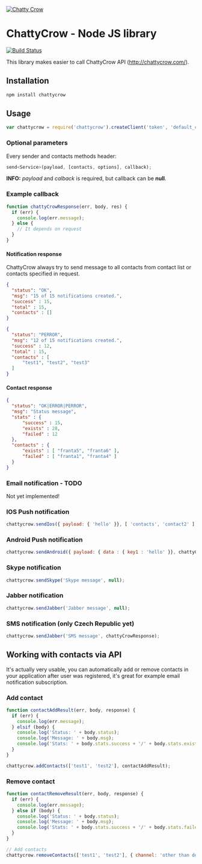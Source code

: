 [![Chatty
Crow](http://chattycrow.com/crow3logo.png)](http://chattycrow.com)

# ChattyCrow - Node JS library

[![Build Status](https://travis-ci.org/ChattyCrow/chattycrow_nodejs.svg?branch=master)](https://travis-ci.org/ChattyCrow/chattycrow_nodejs)

This library makes easier to call ChattyCrow API (http://chattycrow.com/).

## Installation

```sh
npm install chattycrow
```

## Usage

```js
var chattycrow = require('chattycrow').createClient('token', 'default_channel');
```

### Optional parameters

Every sender and contacts methods header:

```js
send<Service>(payload, [contacts, options], callback);
```

**INFO:** *payload* and *calback* is required, but callback can be **null**.

### Example callback

```js
function chattyCrowResponse(err, body, res) {
  if (err) {
    console.log(err.message);
  } else {
    // It depends on request
  }
}
```

#### Notification response

ChattyCrow always try to send message to all contacts from contact list
or contacts specified in request.

```json
{
  "status": "OK",
  "msg": "15 of 15 notifications created.",
  "success" : 15,
  "total" : 15,
  "contacts" : []
}
```

```json
{
  "status": "PERROR",
  "msg": "12 of 15 notifications created.",
  "success" : 12,
  "total" : 15,
  "contacts" : [
      "test1", "test2", "test3"
  ]
}
```

#### Contact response

```json
{
  "status": "OK|ERROR|PERROR",
  "msg": "Status message",
  "stats" : {
      "success" : 15,
      "exists" : 28,
      "failed" : 12
  },
  "contacts" : {
      "exists" : [ "franta5", "franta6" ],
      "failed" : [ "franta1", "franta4" ]
  }
}
```

### Email notification - TODO

Not yet implemented!

### IOS Push notification

```js
chattycrow.sendIos({ payload: { 'hello' }}, [ 'contacts', 'contact2' ], {channel: 'other', token: 'not_default'}, chattyCrowResponse);
```

### Android Push notification

```js
chattycrow.sendAndroid({ payload: { data : { key1 : 'hello' }}, chattyCrowResponse);
```

### Skype notification

```js
chattycrow.sendSkype('Skype message', null);
```

### Jabber notification

```js
chattycrow.sendJabber('Jabber message', null);
```


### SMS notification (only Czech Republic yet)

```js
chattycrow.sendJabber('SMS message', chattyCrowResponse);
```

## Working with contacts via API

It's actually very usable, you can automatically add or remove contacts in your application after user was registered, it's great for example email notification subscription.


### Add contact

```js
function contactAddResult(err, body, response) {
  if (err) {
    console.log(err.message);
  } elsif (body) {
    console.log('Status: ' + body.status);
    console.log('Message: ' + body.msg);
    console.log('Stats: ' + body.stats.success + '/' + body.stats.exists + '/' + body.stats.failed);
  }
}

chattycrow.addContacts(['test1', 'test2'], contactAddResult);
```

### Remove contact

```js
function contactRemoveResult(err, body, response) {
  if (err) {
    console.log(err.message);
  } else if (body) {
    console.log('Status: ' + body.status);
    console.log('Message: ' + body.msg);
    console.log('Stats: ' + body.stats.success + '/' + body.stats.failed);
  }
}

// Add contacts
chattycrow.removeContacts(['test1', 'test2'], { channel: 'other than default' }, contactRemoveResult);
```
